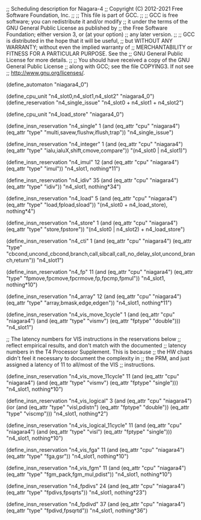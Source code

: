 ;; Scheduling description for Niagara-4
;;   Copyright (C) 2012-2021 Free Software Foundation, Inc.
;;
;; This file is part of GCC.
;;
;; GCC is free software; you can redistribute it and/or modify
;; it under the terms of the GNU General Public License as published by
;; the Free Software Foundation; either version 3, or (at your option)
;; any later version.
;;
;; GCC is distributed in the hope that it will be useful,
;; but WITHOUT ANY WARRANTY; without even the implied warranty of
;; MERCHANTABILITY or FITNESS FOR A PARTICULAR PURPOSE.  See the
;; GNU General Public License for more details.
;;
;; You should have received a copy of the GNU General Public License
;; along with GCC; see the file COPYING3.  If not see
;; <http://www.gnu.org/licenses/>.

(define_automaton "niagara4_0")

(define_cpu_unit "n4_slot0,n4_slot1,n4_slot2" "niagara4_0")
(define_reservation "n4_single_issue" "n4_slot0 + n4_slot1 + n4_slot2")

(define_cpu_unit "n4_load_store" "niagara4_0")

(define_insn_reservation "n4_single" 1
  (and (eq_attr "cpu" "niagara4")
    (eq_attr "type" "multi,savew,flushw,iflush,trap"))
  "n4_single_issue")

(define_insn_reservation "n4_integer" 1
  (and (eq_attr "cpu" "niagara4")
    (eq_attr "type" "ialu,ialuX,shift,cmove,compare"))
  "(n4_slot0 | n4_slot1)")

(define_insn_reservation "n4_imul" 12
  (and (eq_attr "cpu" "niagara4")
    (eq_attr "type" "imul"))
  "n4_slot1, nothing*11")

(define_insn_reservation "n4_idiv" 35
  (and (eq_attr "cpu" "niagara4")
    (eq_attr "type" "idiv"))
  "n4_slot1, nothing*34")

(define_insn_reservation "n4_load" 5
  (and (eq_attr "cpu" "niagara4")
    (eq_attr "type" "load,fpload,sload"))
  "(n4_slot0 + n4_load_store), nothing*4")

(define_insn_reservation "n4_store" 1
  (and (eq_attr "cpu" "niagara4")
    (eq_attr "type" "store,fpstore"))
  "(n4_slot0 | n4_slot2) + n4_load_store")

(define_insn_reservation "n4_cti" 1
  (and (eq_attr "cpu" "niagara4")
    (eq_attr "type" "cbcond,uncond_cbcond,branch,call,sibcall,call_no_delay_slot,uncond_branch,return"))
  "n4_slot1")

(define_insn_reservation "n4_fp" 11
  (and (eq_attr "cpu" "niagara4")
    (eq_attr "type" "fpmove,fpcmove,fpcrmove,fp,fpcmp,fpmul"))
  "n4_slot1, nothing*10")

(define_insn_reservation "n4_array" 12
  (and (eq_attr "cpu" "niagara4")
    (eq_attr "type" "array,bmask,edge,edgen"))
  "n4_slot1, nothing*11")

(define_insn_reservation "n4_vis_move_1cycle" 1
  (and (eq_attr "cpu" "niagara4")
    (and (eq_attr "type" "vismv")
      (eq_attr "fptype" "double")))
  "n4_slot1")

;; The latency numbers for VIS instructions in the reservations below
;; reflect empirical results, and don't match with the documented
;; latency numbers in the T4 Processor Supplement.  This is because
;; the HW chaps didn't feel it necessary to document the complexity in
;; the PRM, and just assigned a latency of 11 to all/most of the VIS
;; instructions.

(define_insn_reservation "n4_vis_move_11cycle" 11
  (and (eq_attr "cpu" "niagara4")
    (and (eq_attr "type" "vismv")
      (eq_attr "fptype" "single")))
  "n4_slot1, nothing*10")

(define_insn_reservation "n4_vis_logical" 3
  (and (eq_attr "cpu" "niagara4")
       (ior (and (eq_attr "type" "visl,pdistn")
                 (eq_attr "fptype" "double"))
            (eq_attr "type" "viscmp")))
  "n4_slot1, nothing*2")

(define_insn_reservation "n4_vis_logical_11cycle" 11
  (and (eq_attr "cpu" "niagara4")
    (and (eq_attr "type" "visl")
      (eq_attr "fptype" "single")))
  "n4_slot1, nothing*10")

(define_insn_reservation "n4_vis_fga" 11
  (and (eq_attr "cpu" "niagara4")
    (eq_attr "type" "fga,gsr"))
  "n4_slot1, nothing*10")

(define_insn_reservation "n4_vis_fgm" 11
  (and (eq_attr "cpu" "niagara4")
    (eq_attr "type" "fgm_pack,fgm_mul,pdist"))
  "n4_slot1, nothing*10")

(define_insn_reservation "n4_fpdivs" 24
  (and (eq_attr "cpu" "niagara4")
    (eq_attr "type" "fpdivs,fpsqrts"))
  "n4_slot1, nothing*23")

(define_insn_reservation "n4_fpdivd" 37
  (and (eq_attr "cpu" "niagara4")
    (eq_attr "type" "fpdivd,fpsqrtd"))
  "n4_slot1, nothing*36")
